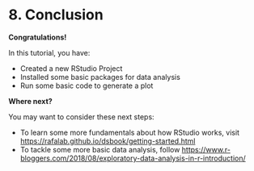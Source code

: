 # 8. Conclusion

__Congratulations!__

In this tutorial, you have:

* Created a new RStudio Project
* Installed some basic packages for data analysis
* Run some basic code to generate a plot

__Where next?__

You may want to consider these next steps:

* To learn some more fundamentals about how RStudio works, visit <https://rafalab.github.io/dsbook/getting-started.html>
* To tackle some more basic data analysis, follow <https://www.r-bloggers.com/2018/08/exploratory-data-analysis-in-r-introduction/>
